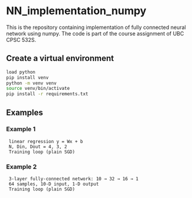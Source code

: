 # NN_implementation_numpy
This is the repository containing implementation of fully connected neural network using numpy. The code is part of the course assignment of UBC CPSC 532S.

## Create a virtual environment
```bash # 
load python 
pip install venv 
python -m venv venv 
source venv/bin/activate 
pip install -r requirements.txt 
```

## Examples

### Example 1
```
 linear regression y = Wx + b
 N, Din, Dout = 4, 3, 2
 Training loop (plain SGD)
```

### Example 2
```
 3-layer fully-connected network: 10 → 32 → 16 → 1
 64 samples, 10-D input, 1-D output
 Training loop (plain SGD)
```


